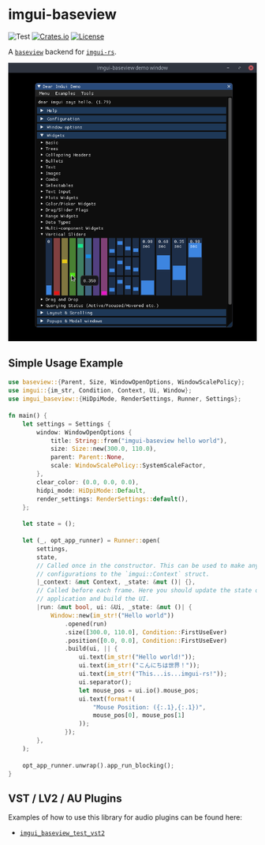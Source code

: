 # imgui-baseview
![Test](https://github.com/BillyDM/imgui-baseview/workflows/Rust/badge.svg)
[![Crates.io](https://img.shields.io/crates/v/imgui-baseview.svg)](https://crates.io/crates/imgui-baseview)
[![License](https://img.shields.io/crates/l/imgui-baseview.svg)](https://github.com/BillyDM/imgui-baseview/blob/main/LICENSE)

A [`baseview`] backend for [`imgui-rs`].

<div align="center">
    <img src="screenshot.png">
</div>

## Simple Usage Example

```rust
use baseview::{Parent, Size, WindowOpenOptions, WindowScalePolicy};
use imgui::{im_str, Condition, Context, Ui, Window};
use imgui_baseview::{HiDpiMode, RenderSettings, Runner, Settings};

fn main() {
    let settings = Settings {
        window: WindowOpenOptions {
            title: String::from("imgui-baseview hello world"),
            size: Size::new(300.0, 110.0),
            parent: Parent::None,
            scale: WindowScalePolicy::SystemScaleFactor,
        },
        clear_color: (0.0, 0.0, 0.0),
        hidpi_mode: HiDpiMode::Default,
        render_settings: RenderSettings::default(),
    };

    let state = ();

    let (_, opt_app_runner) = Runner::open(
        settings,
        state,
        // Called once in the constructor. This can be used to make any additional
        // configurations to the `imgui::Context` struct.
        |_context: &mut Context, _state: &mut ()| {},
        // Called before each frame. Here you should update the state of your
        // application and build the UI.
        |run: &mut bool, ui: &Ui, _state: &mut ()| {
            Window::new(im_str!("Hello world"))
                .opened(run)
                .size([300.0, 110.0], Condition::FirstUseEver)
                .position([0.0, 0.0], Condition::FirstUseEver)
                .build(ui, || {
                    ui.text(im_str!("Hello world!"));
                    ui.text(im_str!("こんにちは世界！"));
                    ui.text(im_str!("This...is...imgui-rs!"));
                    ui.separator();
                    let mouse_pos = ui.io().mouse_pos;
                    ui.text(format!(
                        "Mouse Position: ({:.1},{:.1})",
                        mouse_pos[0], mouse_pos[1]
                    ));
                });
        },
    );

    opt_app_runner.unwrap().app_run_blocking();
}
```

## VST / LV2 / AU Plugins

Examples of how to use this library for audio plugins can be found here:
* [`imgui_baseview_test_vst2`]

[`baseview`]: https://github.com/RustAudio/baseview
[`imgui-rs`]: https://github.com/imgui-rs/imgui-rs
[`imgui_baseview_test_vst2`]: https://github.com/DGriffin91/imgui_baseview_test_vst2
